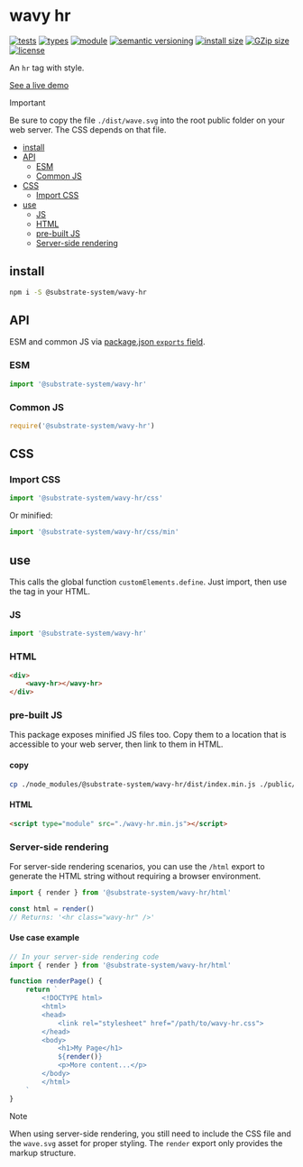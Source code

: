 # wavy hr
[![tests](https://img.shields.io/github/actions/workflow/status/substrate-system/wavy-hr/nodejs.yml?style=flat-square)](https://github.com/substrate-system/wavy-hr/actions/workflows/nodejs.yml)
[![types](https://img.shields.io/npm/types/@substrate-system/wavy-hr?style=flat-square)](README.md)
[![module](https://img.shields.io/badge/module-ESM%2FCJS-blue?style=flat-square)](README.md)
[![semantic versioning](https://img.shields.io/badge/semver-2.0.0-blue?logo=semver&style=flat-square)](https://semver.org/)
[![install size](https://packagephobia.com/badge?p=@substrate-system/wavy-hr)](https://packagephobia.com/result?p=@substrate-system/wavy-hr)
[![GZip size](https://flat.badgen.net/bundlephobia/minzip/@substrate-system/web-component)](https://bundlephobia.com/package/@substrate-system/web-component)
[![license](https://img.shields.io/badge/license-Big_Time-blue?style=flat-square)](LICENSE)


An `hr` tag with style.

[See a live demo](https://substrate-system.github.io/wavy-hr/)

> [!IMPORTANT]  
> Be sure to copy the file `./dist/wave.svg` into the
> root public folder on your web server. The CSS depends on that file.

<!-- toc -->

- [install](#install)
- [API](#api)
  * [ESM](#esm)
  * [Common JS](#common-js)
- [CSS](#css)
  * [Import CSS](#import-css)
- [use](#use)
  * [JS](#js)
  * [HTML](#html)
  * [pre-built JS](#pre-built-js)
  * [Server-side rendering](#server-side-rendering)

<!-- tocstop -->

## install

```sh
npm i -S @substrate-system/wavy-hr
```

## API
ESM and common JS via [package.json `exports` field](https://nodejs.org/api/packages.html#exports).

### ESM
```js
import '@substrate-system/wavy-hr'
```

### Common JS
```js
require('@substrate-system/wavy-hr')
```

## CSS

### Import CSS

```js
import '@substrate-system/wavy-hr/css'
```

Or minified:
```js
import '@substrate-system/wavy-hr/css/min'
```

## use
This calls the global function `customElements.define`. Just import, then use
the tag in your HTML.

### JS
```js
import '@substrate-system/wavy-hr'
```

### HTML
```html
<div>
    <wavy-hr></wavy-hr>
</div>
```

### pre-built JS
This package exposes minified JS files too. Copy them to a location that is
accessible to your web server, then link to them in HTML.

#### copy
```sh
cp ./node_modules/@substrate-system/wavy-hr/dist/index.min.js ./public/wavy-hr.min.js
```

#### HTML
```html
<script type="module" src="./wavy-hr.min.js"></script>
```

### Server-side rendering
For server-side rendering scenarios, you can use the `/html` export to generate the HTML string without requiring a browser environment.

```js
import { render } from '@substrate-system/wavy-hr/html'

const html = render()
// Returns: '<hr class="wavy-hr" />'
```

#### Use case example
```js
// In your server-side rendering code
import { render } from '@substrate-system/wavy-hr/html'

function renderPage() {
    return `
        <!DOCTYPE html>
        <html>
        <head>
            <link rel="stylesheet" href="/path/to/wavy-hr.css">
        </head>
        <body>
            <h1>My Page</h1>
            ${render()}
            <p>More content...</p>
        </body>
        </html>
    `
}
```

> [!NOTE]  
> When using server-side rendering, you still need to include the CSS file and
> the `wave.svg` asset for proper styling. The `render` export only provides the
> markup structure.
